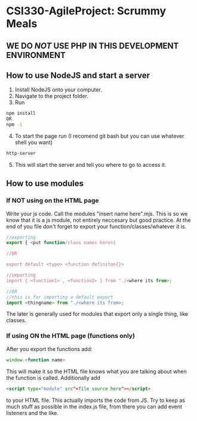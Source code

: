 # CSI330-AgileProject: Scrummy Meals

## WE DO ***NOT*** USE PHP IN THIS DEVELOPMENT ENVIRONMENT


## How to use NodeJS and start a server

1. Install NodeJS onto your computer.
2. Navigate to the project folder.
3. Run

 ```bash
 npm install
 OR
 npm -i
 ```

 4. To start the page run (I recomend git bash but you can use whatever shell you want)

```bash
http-server
```

5. This will start the server and tell you where to go to access it.

## How to use modules

### If NOT using on the HTML page

Write your js code. Call the modules "insert name here".mjs. This is so we know that it is a js module, not entirely neccesary but good practice. At the end of you file don't forget to export your function/classes/whatever it is.

```javascript
//exporting
export { <put function/class names here>}

//OR

export default <type> <function definiton{}>

//importing
import { <function1> , <function2> } from "./<where its from>;

//OR
//this is for importing a default export
import <thingname> from "./<where its from>;
```

The later is generally used for modules that export only a single thing, like classes.

### If using ON the HTML page (functions only)

After you export the functions add:

```javascript
window.<function name>
```

This will make it so the HTML file knows what you are talking about when the function is called. Additionally add

```HTML
<script type="module" src"<file source here"></script>
```

to your HTML file. This actually imports the code from JS. Try to keep as much stuff as possible in the index.js file, from there you can add event listeners and the like.

